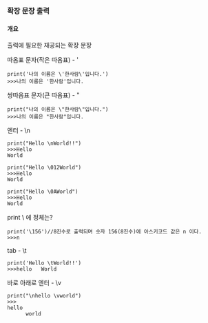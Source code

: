 ### 확장 문장 출력

#### 개요
출력에 필요한 재공되는 확장 문장


따옴표 문자(작은 따옴표) - \'
```
print('나의 이름은 \'한사람\'입니다.')
>>>나의 이름은 '한사람'입니다.
```
쌍따옴표 문자(큰 따옴표) - \"
```
print("나의 이름은 \"한사람\"입니다.")
>>>나의 이름은 "한사람"입니다.
```
엔터 - \n
```
print("Hello \nWorld!!")
>>>Hello
World
```
```
print("Hello \012World")
>>>Hello
World
```
```
print("Hello \0AWorld")
>>>Hello
World
```
print \ 에 정체는?
```
print('\156')//8진수로 출력되며 숫자 156(8진수)에 아스키코드 값은 n 이다.
>>>n
```
tab - \t
```
print('Hello \tWorld!!')
>>>hello   World
```
바로 아래로 엔터 - \v
```
print("\nhello \vworld")
>>>
hello
      world
```

